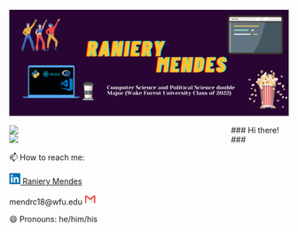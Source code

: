 
![](GithubPage.png)

<img width="400px" align="left" src="https://github-readme-stats.vercel.app/api/top-langs/?username=RanieryMendes&hide=html&layout=compact&theme=buefy" />  
<td><img width="400px" align="left" src="https://github-readme-stats.vercel.app/api?username=RanieryMendes&theme=buefy"/>  
           
  
  
   <p></p> 
    <p></p> 
  ### Hi there! ###
  
  📫 How to reach me:
   <p></p> 
  <a href="https://www.linkedin.com/in/raniery-mendes"> <img src="https://github.com/RanieryMendes/RanieryMendes/blob/main/linkedin.png" width="20" height="20"></img> Raniery Mendes</a> 
  <p></p> 
 <a> mendrc18@wfu.edu <img src="https://github.com/RanieryMendes/RanieryMendes/blob/main/email.png" width="20" height="20"/>  </a>
  
  😄 Pronouns: he/him/his
<!--
**RanieryMendes/RanieryMendes** is a ✨ _special_ ✨ repository because its `README.md` (this file) appears on your GitHub profile.

Here are some ideas to get you started:

- 🔭 I’m currently working on ...
- 🌱 I’m currently learning ...
- 👯 I’m looking to collaborate on ...
- 🤔 I’m looking for help with ...
- 💬 Ask me about ...
- 📫 How to reach me: ...
- 
- ⚡ Fun fact:
-->

